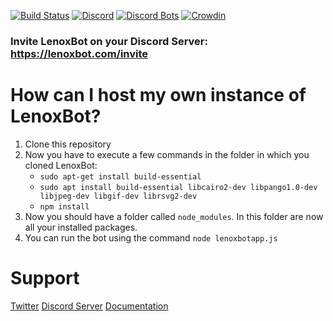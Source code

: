 [![Build Status](https://travis-ci.com/Monkeyyy11/LenoxBot.svg?branch=testing)](https://travis-ci.com/Monkeyyy11/LenoxBot)
[![Discord](https://discordapp.com/api/guilds/352896116812939264/widget.png)](https://lenoxbot.com/discord)
[![Discord Bots](https://discordbots.org/api/widget/status/354712333853130752.svg)](https://discordbots.org/bot/354712333853130752)
[![Crowdin](https://d322cqt584bo4o.cloudfront.net/lenoxbot/localized.svg)](https://crowdin.com/project/lenoxbot)

### Invite LenoxBot on your Discord Server: https://lenoxbot.com/invite

# How can I host my own instance of LenoxBot?
1. Clone this repository
2. Now you have to execute a few commands in the folder in which you cloned LenoxBot: 
    - `sudo apt-get install build-essential`
    - `sudo apt install build-essential libcairo2-dev libpango1.0-dev libjpeg-dev libgif-dev librsvg2-dev`
    - `npm install`
3. Now you should have a folder called `node_modules`. In this folder are now all your installed packages.
4. You can run the bot using the command `node lenoxbotapp.js`


# Support
[Twitter](https://twitter.com/lenoxbot)
[Discord Server](https://lenoxbot.com/discord)
[Documentation](https://docs.lenoxbot.com)

